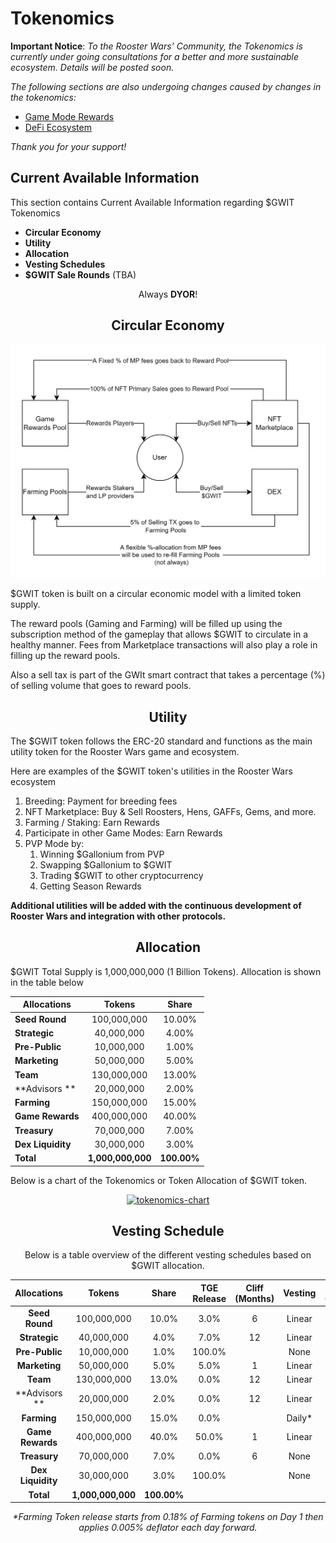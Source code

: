 # **Tokenomics**

**Important Notice**: _To the Rooster Wars' Community, the Tokenomics is currently under going consultations for a better and more sustainable ecosystem. Details will be posted soon._

_The following sections are also undergoing changes caused by changes in the tokenomics:_

- [Game Mode Rewards](../gameplay/game-rewards/index.md)
- [DeFi Ecosystem](../defi/index.md)

_Thank you for your support!_

## **Current Available Information**

This section contains Current Available Information regarding $GWIT Tokenomics

- **Circular Economy**
- **Utility**
- **Allocation**
- **Vesting Schedules**
- **$GWIT Sale Rounds** (TBA)

<center>

Always **DYOR**!

## **Circular Economy**

<img src="../images/Circular-economy.png" alt="Economy" class="economy-banner">
</center>

$GWIT token is built on a circular economic model with a limited token supply.

The reward pools (Gaming and Farming) will be filled up using the subscription method of the gameplay that allows $GWIT to circulate in a healthy manner. Fees from Marketplace transactions will also play a role in filling up the reward pools.

Also a sell tax is part of the GWIt smart contract that takes a percentage (%) of selling volume that goes to reward pools.

<center>

## **Utility**

</center>
The $GWIT token follows the ERC-20 standard and functions as the main utility token for the Rooster Wars game and ecosystem.

Here are examples of the $GWIT token's utilities in the Rooster Wars ecosystem

1.  Breeding: Payment for breeding fees
2.  NFT Marketplace: Buy & Sell Roosters, Hens, GAFFs, Gems, and more.
3.  Farming / Staking: Earn Rewards
4.  Participate in other Game Modes: Earn Rewards
5.  PVP Mode by:
    1. Winning $Gallonium from PVP
    2. Swapping $Gallonium to $GWIT
    3. Trading $GWIT to other cryptocurrency
    4. Getting Season Rewards

**Additional utilities will be added with the continuous development of Rooster Wars and integration with other protocols.**

<center>

## **Allocation**

</center>

$GWIT Total Supply is 1,000,000,000 (1 Billion Tokens). Allocation is shown in the table below

<center>

| **Allocations**   |    **Tokens**     |  **Share**  |
| ----------------- | :---------------: | :---------: |
| **Seed Round**    |    100,000,000    |   10.00%    |
| **Strategic**     |    40,000,000     |    4.00%    |
| **Pre-Public**    |    10,000,000     |    1.00%    |
| **Marketing**     |    50,000,000     |    5.00%    |
| **Team**          |    130,000,000    |   13.00%    |
| **Advisors **     |    20,000,000     |    2.00%    |
| **Farming**       |    150,000,000    |   15.00%    |
| **Game Rewards**  |    400,000,000    |   40.00%    |
| **Treasury**      |    70,000,000     |    7.00%    |
| **Dex Liquidity** |    30,000,000     |    3.00%    |
| **Total**         | **1,000,000,000** | **100.00%** |

</center>

Below is a chart of the Tokenomics or Token Allocation of $GWIT token.

<center>

<a href="../../images/tokenomics.png" target="_blank"><img src="../../images/tokenomics.png" alt="tokenomics-chart" class="tokenomics"></a>

<!-- TOKENOMICS REVAMP: April 11,2022
## **Token Sale Rounds**

_“We aim to achieve a somewhat fair launch while trying to raise initial funding. Hence we narrowed down the price differences in each round.”_

</center>

### **Private Sale**

All Private Sale tokens will be transferred into a public wallet address upon contract deployment. The investors will be given 6% of the total supply of $GWIT tokens amounting to 60,000,000 $GWIT.

Vesting Schedule: 15% unlocked at TGE + Monthly vesting for 12 months

**How to Participate?**

- Minimum Investment: TBA

### **Presale 1**

10% of "Presale 1" tokens will be unlocked at TGE while the remaining 90% will be placed in a public wallet address and will be distributed to token owners in accordance with its vesting schedule: 10% TGE then Monthly for 6 months

The "Presale 1" amounts to 9% of the total supply of $GWIT tokens which is 90,000,000 $GWIT.

**How to Participate?**

- Minimum Investment: TBA
- Maximum Investment: TBA

### **Presale 2** (No Vesting Period)

"Presale 2" amounts to 1% of the total supply of $GWIT, which is 10,000,000 $GWIT, and will be unlocked on TGE.

**How to Participate?**

- Minimum Investment: None
- Maximum Investment: TBA
- Whitelisted Addresses

### **Initial DEX Offering (IDO)**

Starting price: TBA

<center>
-->

## **Vesting Schedule**

Below is a table overview of the different vesting schedules based on $GWIT allocation.

|  **Allocations**  |    **Tokens**     |  **Share**  | **TGE Release** | **Cliff (Months)** | **Vesting** | **Period (Months)** |
| :---------------: | :---------------: | :---------: | :-------------: | :----------------: | :---------: | :-----------------: |
|  **Seed Round**   |    100,000,000    |    10.0%    |      3.0%       |         6          |   Linear    |         18          |
|   **Strategic**   |    40,000,000     |    4.0%     |      7.0%       |         12         |   Linear    |         12          |
|  **Pre-Public**   |    10,000,000     |    1.0%     |     100.0%      |                    |    None     |                     |
|   **Marketing**   |    50,000,000     |    5.0%     |      5.0%       |         1          |   Linear    |         35          |
|     **Team**      |    130,000,000    |    13.0%    |      0.0%       |         12         |   Linear    |         24          |
|   **Advisors **   |    20,000,000     |    2.0%     |      0.0%       |         12         |   Linear    |         24          |
|    **Farming**    |    150,000,000    |    15.0%    |      0.0%       |                    |   Daily\*   |                     |
| **Game Rewards**  |    400,000,000    |    40.0%    |      50.0%      |         1          |   Linear    |         20          |
|   **Treasury**    |    70,000,000     |    7.0%     |      0.0%       |         6          |    None     |                     |
| **Dex Liquidity** |    30,000,000     |    3.0%     |     100.0%      |                    |    None     |                     |
|     **Total**     | **1,000,000,000** | **100.00%** |                 |                    |             |                     |

_\*Farming Token release starts from 0.18% of Farming tokens on Day 1 then applies 0.005% deflator each day forward._

</center>
